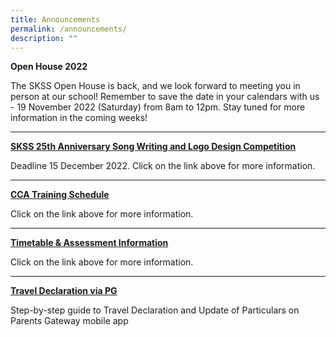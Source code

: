 ```yaml
---
title: Announcements
permalink: /announcements/
description: ""
---
```

**Open House 2022**<br>

The SKSS Open House is back, and we look forward to meeting you in person at our school! Remember to save the date in your calendars with us - 19 November 2022 (Saturday) from 8am to 12pm. Stay tuned for more information in the coming weeks!

------ 


[**SKSS 25th Anniversary Song Writing and Logo Design Competition**](https://docs.google.com/presentation/d/1i7H1mAlxSLKObw9LplQYOLUptFwmG1JYjvgS_qaolrI/edit#slide=id.gcec4d27072_0_0)

Deadline 15 December 2022. Click on the link above for more information. 

----

[**CCA Training Schedule**](https://moe-sengkangsec-staging.netlify.app/co-curriculum/co-curricular-activities-cca)

Click on the link above for more information.

---

[**Timetable & Assessment Information**](https://moe-sengkangsec-staging.netlify.app/curriculum/instructional-programme-ip/timetable-and-assessment)

Click on the link above for more information.

---

[**Travel Declaration via PG**]([](/files/Instructions_for_Travel_Declaration_on_PG.pdf))

Step-by-step guide to Travel Declaration and Update of Particulars on Parents Gateway mobile app